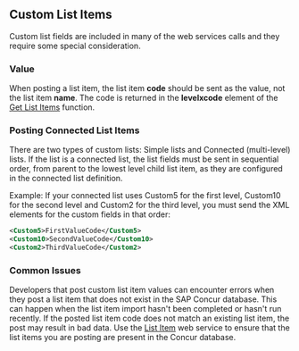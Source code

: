 
## Custom List Items

Custom list fields are included in many of the web services calls and they require some special consideration.

### Value

When posting a list item, the list item **code** should be sent as the value, not the list item **name**. The code is returned in the **levelxcode** element of the [Get List Items](/api-reference/common/list-item/v3.list-item.html#get) function.

### Posting Connected List Items

There are two types of custom lists: Simple lists and Connected (multi-level) lists. If the list is a connected list, the list fields must be sent in sequential order, from parent to the lowest level child list item, as they are configured in the connected list definition.

Example: If your connected list uses Custom5 for the first level, Custom10 for the second level and Custom2 for the third level, you must send the XML elements for the custom fields in that order:

```xml
<Custom5>FirstValueCode</Custom5>  
<Custom10>SecondValueCode</Custom10>  
<Custom2>ThirdValueCode</Custom2>
```

### Common Issues

Developers that post custom list item values can encounter errors when they post a list item that does not exist in the SAP Concur database. This can happen when the list item import hasn't been completed or hasn't run recently. If the posted list item code does not match an existing list item, the post may result in bad data. Use the [List Item](/api-reference/common/list-item/v3.list-item.html) web service to ensure that the list items you are posting are present in the Concur database.
